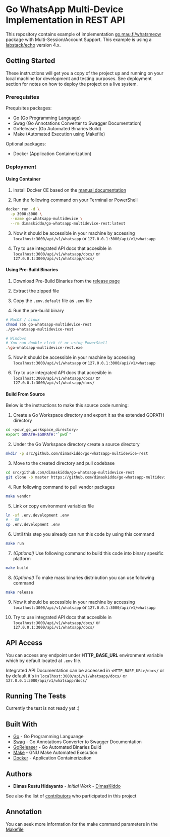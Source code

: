 # Go WhatsApp Multi-Device Implementation in REST API

This repository contains example of implementation [go.mau.fi/whatsmeow](https://go.mau.fi/whatsmeow/) package with Multi-Session/Account Support. This example is using a [labstack/echo](https://github.com/labstack/echo) version 4.x.

## Getting Started

These instructions will get you a copy of the project up and running on your local machine for development and testing purposes.
See deployment section for notes on how to deploy the project on a live system.

### Prerequisites

Prequisites packages:
* Go (Go Programming Language)
* Swag (Go Annotations Converter to Swagger Documentation)
* GoReleaser (Go Automated Binaries Build)
* Make (Automated Execution using Makefile)

Optional packages:
* Docker (Application Containerization)

### Deployment

#### **Using Container**

1) Install Docker CE based on the [manual documentation](https://docs.docker.com/desktop/)

2) Run the following command on your Terminal or PowerShell
```sh
docker run -d \
  -p 3000:3000 \
  --name go-whatsapp-multidevice \
  --rm dimaskiddo/go-whatsapp-multidevice-rest:latest
```

3) Now it should be accessible in your machine by accessing `localhost:3000/api/v1/whatsapp` or `127.0.0.1:3000/api/v1/whatsapp`

4) Try to use integrated API docs that accesible in `localhost:3000/api/v1/whatsapp/docs/` or `127.0.0.1:3000/api/v1/whatsapp/docs/`

#### **Using Pre-Build Binaries**

1) Download Pre-Build Binaries from the [release page](https://github.com/dimaskiddo/go-whatsapp-multidevice-rest/releases)

2) Extract the zipped file

3) Copy the `.env.default` file as `.env` file

4) Run the pre-build binary
```sh
# MacOS / Linux
chmod 755 go-whatsapp-multidevice-rest
./go-whatsapp-multidevice-rest

# Windows
# You can double click it or using PowerShell
.\go-whatsapp-multidevice-rest.exe
```

5) Now it should be accessible in your machine by accessing `localhost:3000/api/v1/whatsapp` or `127.0.0.1:3000/api/v1/whatsapp`

6) Try to use integrated API docs that accesible in `localhost:3000/api/v1/whatsapp/docs/` or `127.0.0.1:3000/api/v1/whatsapp/docs/`

#### **Build From Source**

Below is the instructions to make this source code running:

1) Create a Go Workspace directory and export it as the extended GOPATH directory
```sh
cd <your_go_workspace_directory>
export GOPATH=$GOPATH:"`pwd`"
```

2) Under the Go Workspace directory create a source directory
```sh
mkdir -p src/github.com/dimaskiddo/go-whatsapp-multidevice-rest
```

3) Move to the created directory and pull codebase
```sh
cd src/github.com/dimaskiddo/go-whatsapp-multidevice-rest
git clone -b master https://github.com/dimaskiddo/go-whatsapp-multidevice-rest.git .
```

4) Run following command to pull vendor packages
```sh
make vendor
```

5) Link or copy environment variables file
```sh
ln -sf .env.development .env
# - OR -
cp .env.development .env
```

6) Until this step you already can run this code by using this command
```sh
make run
```

7) *(Optional)* Use following command to build this code into binary spesific platform
```sh
make build
```

8) *(Optional)* To make mass binaries distribution you can use following command
```sh
make release
```

9) Now it should be accessible in your machine by accessing `localhost:3000/api/v1/whatsapp` or `127.0.0.1:3000/api/v1/whatsapp`

10) Try to use integrated API docs that accesible in `localhost:3000/api/v1/whatsapp/docs/` or `127.0.0.1:3000/api/v1/whatsapp/docs/`

## API Access

You can access any endpoint under **HTTP_BASE_URL** environment variable which by default located at `.env` file.

Integrated API Documentation can be accessed in `<HTTP_BASE_URL>/docs/` or by default it's in `localhost:3000/api/v1/whatsapp/docs/` or `127.0.0.1:3000/api/v1/whatsapp/docs/`

## Running The Tests

Currently the test is not ready yet :)

## Built With

* [Go](https://golang.org/) - Go Programming Languange
* [Swag](https://github.com/swaggo/swag) - Go Annotations Converter to Swagger Documentation
* [GoReleaser](https://github.com/goreleaser/goreleaser) - Go Automated Binaries Build
* [Make](https://www.gnu.org/software/make/) - GNU Make Automated Execution
* [Docker](https://www.docker.com/) - Application Containerization

## Authors

* **Dimas Restu Hidayanto** - *Initial Work* - [DimasKiddo](https://github.com/dimaskiddo)

See also the list of [contributors](https://github.com/dimaskiddo/go-whatsapp-multidevice-rest/contributors) who participated in this project

## Annotation

You can seek more information for the make command parameters in the [Makefile](https://github.com/dimaskiddo/go-whatsapp-multidevice-rest/-/raw/master/Makefile)